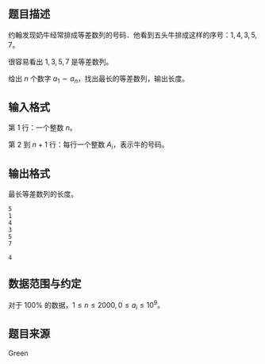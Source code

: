 ## 题目描述

约翰发现奶牛经常排成等差数列的号码．他看到五头牛排成这样的序号：$1, 4, 3, 5, 7$。

很容易看出 $1, 3, 5, 7$ 是等差数列。

给出 $n$ 个数字 $a_1 \sim a_n$，找出最长的等差数列，输出长度。

## 输入格式

第 $1$ 行：一个整数 $n$。

第 $2$ 到 $n + 1$ 行：每行一个整数 $A_i$，表示牛的号码。

## 输出格式

 最长等差数列的长度。

```input1
5
1
4
3
5
7
```

```output1
4
```

## 数据范围与约定

对于 $100\%$ 的数据，$1 ≤ n ≤ 2000, 0 ≤ a_i ≤ 10^9$。

## 题目来源

Green

